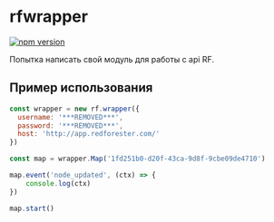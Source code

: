 # rfwrapper
[![npm version](https://badge.fury.io/js/rfwrapper.svg)](https://www.npmjs.com/package/rfwrapper)

Попытка написать свой модуль для работы с api RF.
## Пример использования
```js
const wrapper = new rf.wrapper({
  username: '***REMOVED***',
  password: '***REMOVED***',
  host: 'http://app.redforester.com/'
})

const map = wrapper.Map('1fd251b0-d20f-43ca-9d8f-9cbe09de4710')

map.event('node_updated', (ctx) => {
    console.log(ctx)
})

map.start()
```

